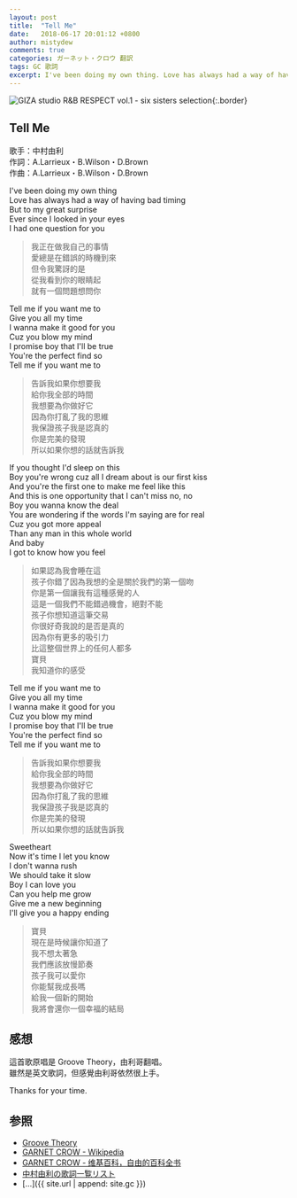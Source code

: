 ```yaml
---
layout: post
title:  "Tell Me"
date:   2018-06-17 20:01:12 +0800
author: mistydew
comments: true
categories: ガーネット・クロウ 翻訳
tags: GC 歌詞
excerpt: I've been doing my own thing. Love has always had a way of having bad timing.
---
```

![GIZA studio R&B RESPECT vol.1 - six sisters selection](https://raw.githubusercontent.com/mistydew/gc2/master/cover/featuring/GIZA%20studio%20R%26B%20Respect%20Vol.1%20-%20six%20sisters%20selection.jpg){:.border}

## Tell Me

歌手：中村由利<br>
作詞：A.Larrieux・B.Wilson・D.Brown<br>
作曲：A.Larrieux・B.Wilson・D.Brown

I've been doing my own thing<br>
Love has always had a way of having bad timing<br>
But to my great surprise<br>
Ever since I looked in your eyes<br>
I had one question for you

> 我正在做我自己的事情<br>
> 愛總是在錯誤的時機到來<br>
> 但令我驚訝的是<br>
> 從我看到你的眼睛起<br>
> 就有一個問題想問你

Tell me if you want me to<br>
Give you all my time<br>
I wanna make it good for you<br>
Cuz you blow my mind<br>
I promise boy that I'll be true<br>
You're the perfect find so<br>
Tell me if you want me to

> 告訴我如果你想要我<br>
> 給你我全部的時間<br>
> 我想要為你做好它<br>
> 因為你打亂了我的思維<br>
> 我保證孩子我是認真的<br>
> 你是完美的發現<br>
> 所以如果你想的話就告訴我

If you thought I'd sleep on this<br>
Boy you're wrong cuz all I dream about is our first kiss<br>
And you're the first one to make me feel like this<br>
And this is one opportunity that I can't miss no, no<br>
Boy you wanna know the deal<br>
You are wondering if the words I'm saying are for real<br>
Cuz you got more appeal<br>
Than any man in this whole world<br>
And baby<br>
I got to know how you feel

> 如果認為我會睡在這<br>
> 孩子你錯了因為我想的全是關於我們的第一個吻<br>
> 你是第一個讓我有這種感覺的人<br>
> 這是一個我們不能錯過機會，絕對不能<br>
> 孩子你想知道這筆交易<br>
> 你很好奇我說的是否是真的<br>
> 因為你有更多的吸引力<br>
> 比這整個世界上的任何人都多<br>
> 寶貝<br>
> 我知道你的感受

Tell me if you want me to<br>
Give you all my time<br>
I wanna make it good for you<br>
Cuz you blow my mind<br>
I promise boy that I'll be true<br>
You're the perfect find so<br>
Tell me if you want me to

> 告訴我如果你想要我<br>
> 給你我全部的時間<br>
> 我想要為你做好它<br>
> 因為你打亂了我的思維<br>
> 我保證孩子我是認真的<br>
> 你是完美的發現<br>
> 所以如果你想的話就告訴我

Sweetheart<br>
Now it's time I let you know<br>
I don't wanna rush<br>
We should take it slow<br>
Boy I can love you<br>
Can you help me grow<br>
Give me a new beginning<br>
I'll give you a happy ending

> 寶貝<br>
> 現在是時候讓你知道了<br>
> 我不想太著急<br>
> 我們應該放慢節奏<br>
> 孩子我可以愛你<br>
> 你能幫我成長嗎<br>
> 給我一個新的開始<br>
> 我將會還你一個幸福的結局<br>

## 感想
這首歌原唱是 Groove Theory，由利哥翻唱。<br>
雖然是英文歌詞，但感覺由利哥依然很上手。

Thanks for your time.

## 参照
* [Groove Theory](https://en.wikipedia.org/wiki/Groove_Theory)
* [GARNET CROW - Wikipedia](https://ja.wikipedia.org/wiki/GARNET_CROW)
* [GARNET CROW - 维基百科，自由的百科全书](https://zh.wikipedia.org/wiki/GARNET_CROW)
* [中村由利の歌詞一覧リスト](https://www.uta-net.com/artist/23784)
* [...]({{ site.url | append: site.gc }})
